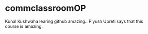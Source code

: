 # commclassroomOP

Kunal Kushwaha learing github amazing..
Piyush Upreti says that this course is amazing.
